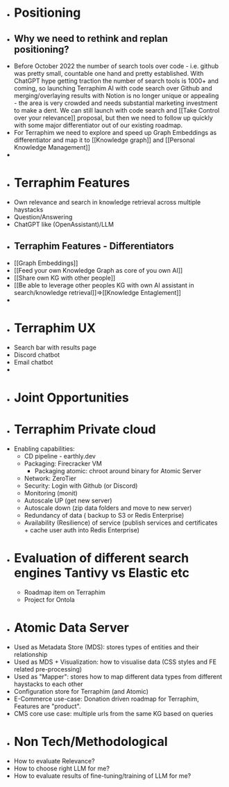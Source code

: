 - # Positioning
- ## Why we need to rethink and replan positioning?
- Before October 2022 the number of search tools over code - i.e. github was pretty small, countable one hand and pretty established. With ChatGPT hype getting traction the number of search tools is 1000+ and coming, so launching Terraphim AI with code search over Github and merging/overlaying results with Notion is no longer unique or appealing - the area is very crowded and needs substantial marketing investment to make a dent. We can still launch with code search and [[Take Control over your relevance]] proposal, but then we need to follow up quickly with some major differentiator out of our existing roadmap.
- For Terraphim we need to explore and speed up Graph Embeddings as differentiator and map it to [[Knowledge graph]] and [[Personal Knowledge Management]]
-
- # Terraphim Features
- Own relevance and search in knowledge retrieval across multiple haystacks
- Question/Answering
- ChatGPT like (OpenAssistant)/LLM
- ## Terraphim Features - Differentiators
- [[Graph Embeddings]]
- [[Feed your own Knowledge Graph as core of you own AI]]
- [[Share own KG with other people]]
- [[Be able to leverage other peoples KG with own AI assistant in search/knowledge retrieval]]=>[[Knowledge Entaglement]]
-
- # Terraphim UX
- Search bar with results page
- Discord chatbot
- Email chatbot
-
- # Joint Opportunities
- # Terraphim Private cloud
- Enabling capabilities:
	- CD pipeline - earthly.dev
	- Packaging: Firecracker VM
		- Packaging atomic: chroot around binary for Atomic Server
	- Network: ZeroTier
	- Security: Login with Github (or Discord)
	- Monitoring (monit)
	- Autoscale UP (get new server)
	- Autoscale down (zip data folders and move to new server)
	- Redundancy of data ( backup to S3 or Redis Enterprise)
	- Availability (Resilience) of service (publish services and certificates + cache user auth into Redis Enterprise)
- # Evaluation of different search engines Tantivy vs Elastic etc
	- Roadmap item on Terraphim
	- Project for Ontola
- # Atomic Data Server
- Used as Metadata Store (MDS): stores types of entities and their relationship
- Used as MDS + Visualization: how to visualise data (CSS styles and FE related pre-processing)
- Used as "Mapper": stores how to map different data types from different haystacks to each other
- Configuration store for Terraphim (and Atomic)
- E-Commerce use-case: Donation driven roadmap for Terraphim, Features are "product".
- CMS core use case: multiple urls from the same KG based on queries
- # Non Tech/Methodological
- How to evaluate Relevance?
- How to choose right LLM for me?
- How to evaluate results of fine-tuning/training of LLM for me?